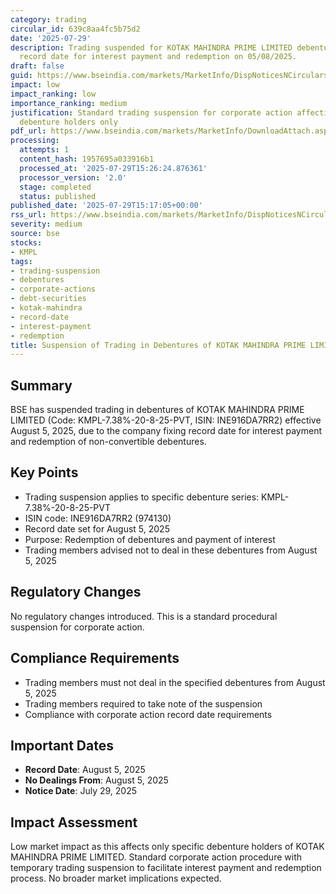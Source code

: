 ```yaml
---
category: trading
circular_id: 639c8aa4fc5b75d2
date: '2025-07-29'
description: Trading suspended for KOTAK MAHINDRA PRIME LIMITED debentures due to
  record date for interest payment and redemption on 05/08/2025.
draft: false
guid: https://www.bseindia.com/markets/MarketInfo/DispNoticesNCirculars.aspx?Noticeid={6E977A19-78E2-488E-BFD0-1D7DCF2BEAA6}&noticeno=20250729-61&dt=07/29/2025&icount=61&totcount=66&flag=0
impact: low
impact_ranking: low
importance_ranking: medium
justification: Standard trading suspension for corporate action affecting specific
  debenture holders only
pdf_url: https://www.bseindia.com/markets/MarketInfo/DownloadAttach.aspx?id=20250729-61&attachedId=
processing:
  attempts: 1
  content_hash: 1957695a033916b1
  processed_at: '2025-07-29T15:26:24.876361'
  processor_version: '2.0'
  stage: completed
  status: published
published_date: '2025-07-29T15:17:05+00:00'
rss_url: https://www.bseindia.com/markets/MarketInfo/DispNoticesNCirculars.aspx?Noticeid={6E977A19-78E2-488E-BFD0-1D7DCF2BEAA6}&noticeno=20250729-61&dt=07/29/2025&icount=61&totcount=66&flag=0
severity: medium
source: bse
stocks:
- KMPL
tags:
- trading-suspension
- debentures
- corporate-actions
- debt-securities
- kotak-mahindra
- record-date
- interest-payment
- redemption
title: Suspension of Trading in Debentures of KOTAK MAHINDRA PRIME LIMITED
---
```


## Summary

BSE has suspended trading in debentures of KOTAK MAHINDRA PRIME LIMITED (Code: KMPL-7.38%-20-8-25-PVT, ISIN: INE916DA7RR2) effective August 5, 2025, due to the company fixing record date for interest payment and redemption of non-convertible debentures.

## Key Points

- Trading suspension applies to specific debenture series: KMPL-7.38%-20-8-25-PVT
- ISIN code: INE916DA7RR2 (974130)
- Record date set for August 5, 2025
- Purpose: Redemption of debentures and payment of interest
- Trading members advised not to deal in these debentures from August 5, 2025

## Regulatory Changes

No regulatory changes introduced. This is a standard procedural suspension for corporate action.

## Compliance Requirements

- Trading members must not deal in the specified debentures from August 5, 2025
- Trading members required to take note of the suspension
- Compliance with corporate action record date requirements

## Important Dates

- **Record Date**: August 5, 2025
- **No Dealings From**: August 5, 2025
- **Notice Date**: July 29, 2025

## Impact Assessment

Low market impact as this affects only specific debenture holders of KOTAK MAHINDRA PRIME LIMITED. Standard corporate action procedure with temporary trading suspension to facilitate interest payment and redemption process. No broader market implications expected.